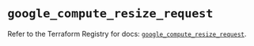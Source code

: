 # `google_compute_resize_request`

Refer to the Terraform Registry for docs: [`google_compute_resize_request`](https://registry.terraform.io/providers/hashicorp/google/6.36.0/docs/resources/compute_resize_request).
